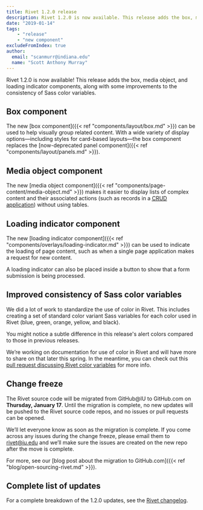 ```yaml
---
title: Rivet 1.2.0 release
description: Rivet 1.2.0 is now available. This release adds the box, media object, and loading indicator components, along with some improvements to the consistency of Sass color variables.
date: "2019-01-14"
tags:
    - "release"
    - "new component"
excludeFromIndex: true
author:
  email: "scanmurr@indiana.edu"
  name: "Scott Anthony Murray"
---
```

Rivet 1.2.0 is now available! This release adds the box, media object, and loading indicator components, along with some improvements to the consistency of Sass color variables.

## Box component

The new [box component]({{< ref "components/layout/box.md" >}}) can be used to help visually group related content. With a wide variety of display options—including styles for card-based layouts—the box component replaces the [now-deprecated panel component]({{< ref "components/layout/panels.md" >}}).

## Media object component

The new [media object component]({{< ref "components/page-content/media-object.md" >}}) makes it easier to display lists of complex content and their associated actions (such as records in a [<abbr title="Create, read, update, and delete">CRUD</abbr> application](https://en.wikipedia.org/wiki/Create,_read,_update_and_delete)) without using tables.

## Loading indicator component

The new [loading indicator component]({{< ref "components/overlays/loading-indicator.md" >}}) can be used to indicate the loading of page content, such as when a single page application makes a request for new content.

A loading indicator can also be placed inside a button to show that a form submission is being processed.

## Improved consistency of Sass color variables

We did a lot of work to standardize the use of color in Rivet. This includes creating a set of standard color variant Sass variables for each color used in Rivet (blue, green, orange, yellow, and black).

<div class="rvt-alert rvt-alert--info rvt-m-bottom-md rvt-m-top-sm">
    <p class="rvt-alert__message">You might notice a subtle difference in this release's alert colors compared to those in previous releases.</p>
</div>

We’re working on documentation for use of color in Rivet and will have more to share on that later this spring. In the meantime, you can check out this [pull request discussing Rivet color variables](https://github.iu.edu/UITS/rivet-source/pull/403) for more info.

## Change freeze

The Rivet source code will be migrated from GitHub@IU to GitHub.com on **Thursday, January 17**. Until the migration is complete, no new updates will be pushed to the Rivet source code repos, and no issues or pull requests can be opened.

We’ll let everyone know as soon as the migration is complete. If you come across any issues during the change freeze, please email them to [rivet@iu.edu](mailto:rivet@iu.edu) and we’ll make sure the issues are created on the new repo after the move is complete.

For more, see our [blog post about the migration to GitHub.com]({{< ref "blog/open-sourcing-rivet.md" >}}).

## Complete list of updates

For a complete breakdown of the 1.2.0 updates, see the [Rivet changelog](https://rivet.iu.edu/components/information/changelog/).
